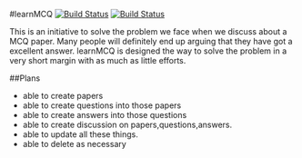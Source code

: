 #learnMCQ [![Build Status](https://travis-ci.org/jhcict/mcq.svg?branch=master)](https://travis-ci.org/jhcict/mcq) [![Build Status](http://128.199.120.87/api/badge/github.com/jhcict/mcq/status.svg?branch=master)](http://128.199.120.87/github.com/jhcict/mcq)



This is an initiative to solve the problem we face when we discuss about a MCQ paper. Many people will definitely end up arguing that they have got a excellent answer.
learnMCQ is designed the way to solve the problem in a very short margin with as much as little efforts.


##Plans

* able to create papers
* able to create questions into those papers
* able to create answers into those questions
* able to create discussion on papers,questions,answers.
* able to update all these things.
* able to delete as necessary



